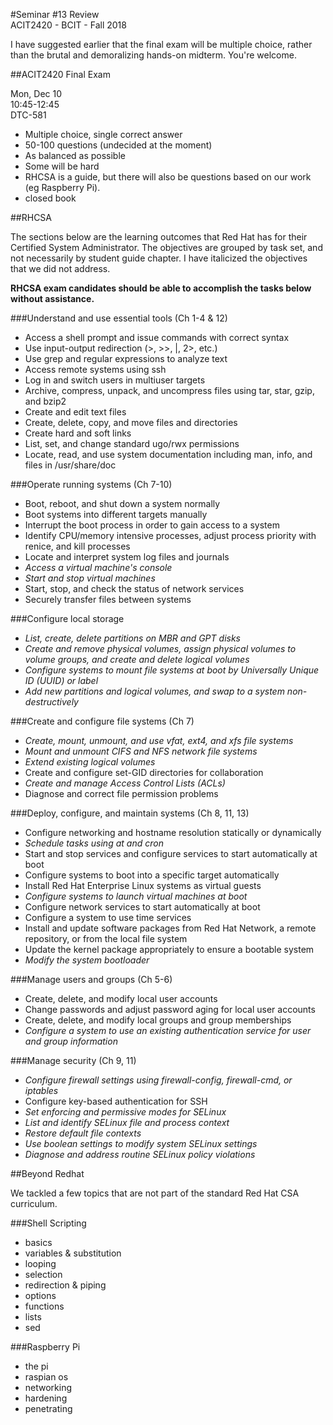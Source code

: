 #Seminar #13 Review  
ACIT2420 - BCIT - Fall 2018

I have suggested earlier that the final exam will be
multiple choice, rather than the brutal and demoralizing
hands-on midterm. You're welcome.

##ACIT2420 Final Exam

Mon, Dec 10  
10:45-12:45  
DTC-581

- Multiple choice, single correct answer  
- 50-100 questions (undecided at the moment)  
- As balanced as possible  
- Some will be hard  
- RHCSA is a guide, but there will also be questions based on our work
(eg Raspberry Pi).
- closed book

##RHCSA

The sections below are the learning outcomes that Red Hat has for
their Certified System Administrator. 
The objectives are grouped by task set, and not necessarily
by student guide chapter.
I have italicized the objectives that we did not
address.

**RHCSA exam candidates should be able to accomplish the tasks below without assistance.**

###Understand and use essential tools (Ch 1-4 & 12)

- Access a shell prompt and issue commands with correct syntax
- Use input-output redirection (>, >>, |, 2>, etc.)
- Use grep and regular expressions to analyze text
- Access remote systems using ssh
- Log in and switch users in multiuser targets
- Archive, compress, unpack, and uncompress files using tar, star, gzip, and bzip2
- Create and edit text files
- Create, delete, copy, and move files and directories
- Create hard and soft links
- List, set, and change standard ugo/rwx permissions
- Locate, read, and use system documentation including man, info, and files in /usr/share/doc

###Operate running systems (Ch 7-10)

- Boot, reboot, and shut down a system normally
- Boot systems into different targets manually
- Interrupt the boot process in order to gain access to a system
- Identify CPU/memory intensive processes, adjust process priority with renice, and kill processes
- Locate and interpret system log files and journals
- _Access a virtual machine's console_
- _Start and stop virtual machines_
- Start, stop, and check the status of network services
- Securely transfer files between systems

###Configure local storage

- _List, create, delete partitions on MBR and GPT disks_
- _Create and remove physical volumes, assign physical volumes to volume groups, and create and delete logical volumes_
- _Configure systems to mount file systems at boot by Universally Unique ID (UUID) or label_
- _Add new partitions and logical volumes, and swap to a system non-destructively_

###Create and configure file systems (Ch 7)

- _Create, mount, unmount, and use vfat, ext4, and xfs file systems_
- _Mount and unmount CIFS and NFS network file systems_
- _Extend existing logical volumes_
- Create and configure set-GID directories for collaboration
- _Create and manage Access Control Lists (ACLs)_
- Diagnose and correct file permission problems

###Deploy, configure, and maintain systems (Ch 8, 11, 13)

- Configure networking and hostname resolution statically or dynamically
- _Schedule tasks using at and cron_
- Start and stop services and configure services to start automatically at boot
- Configure systems to boot into a specific target automatically
- Install Red Hat Enterprise Linux systems as virtual guests
- _Configure systems to launch virtual machines at boot_
- Configure network services to start automatically at boot
- Configure a system to use time services
- Install and update software packages from Red Hat Network, a remote repository, or from the local file system
- Update the kernel package appropriately to ensure a bootable system
- _Modify the system bootloader_

###Manage users and groups (Ch 5-6)

- Create, delete, and modify local user accounts
- Change passwords and adjust password aging for local user accounts
- Create, delete, and modify local groups and group memberships
- _Configure a system to use an existing authentication service for user and group information_

###Manage security (Ch 9, 11)

- _Configure firewall settings using firewall-config, firewall-cmd, or iptables_
- Configure key-based authentication for SSH
- _Set enforcing and permissive modes for SELinux_
- _List and identify SELinux file and process context_
- _Restore default file contexts_
- _Use boolean settings to modify system SELinux settings_
- _Diagnose and address routine SELinux policy violations_

##Beyond Redhat

We tackled a few topics that are not part of the standard Red Hat CSA curriculum.

###Shell Scripting

- basics 
- variables & substitution
- looping
- selection
- redirection & piping
- options
- functions
- lists
- sed

###Raspberry Pi

- the pi
- raspian os
- networking
- hardening
- penetrating
